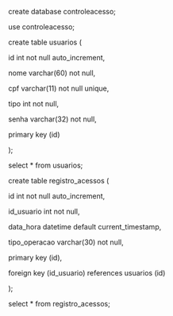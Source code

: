 <p>create database controleacesso;

<p>use controleacesso;

<p>create table usuarios (
<p>id int not null auto_increment,
<p>nome varchar(60) not null,
<p>cpf varchar(11) not null unique,
<p>tipo int not null,
<p>senha varchar(32) not null,
<p>primary key (id)
<p>);
<p>select * from usuarios;

<p>create table registro_acessos (
<p>id int not null auto_increment,
<p>id_usuario int not null,
<p>data_hora datetime default current_timestamp,
<p>tipo_operacao varchar(30) not null,
<p>primary key (id),
<p>foreign key (id_usuario) references usuarios (id)
<p>);
<p>select * from registro_acessos;
